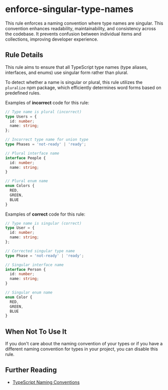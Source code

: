 # enforce-singular-type-names

This rule enforces a naming convention where type names are singular. This convention enhances readability, maintainability, and consistency across the codebase. It prevents confusion between individual items and collections, improving developer experience.

## Rule Details

This rule aims to ensure that all TypeScript type names (type aliases, interfaces, and enums) use singular form rather than plural.

To detect whether a name is singular or plural, this rule utilizes the `pluralize` npm package, which efficiently determines word forms based on predefined rules.

Examples of **incorrect** code for this rule:

```ts
// Type name is plural (incorrect)
type Users = {
  id: number;
  name: string;
};

// Incorrect type name for union type
type Phases = 'not-ready' | 'ready';

// Plural interface name
interface People {
  id: number;
  name: string;
}

// Plural enum name
enum Colors {
  RED,
  GREEN,
  BLUE
}
```

Examples of **correct** code for this rule:

```ts
// Type name is singular (correct)
type User = {
  id: number;
  name: string;
};

// Corrected singular type name
type Phase = 'not-ready' | 'ready';

// Singular interface name
interface Person {
  id: number;
  name: string;
}

// Singular enum name
enum Color {
  RED,
  GREEN,
  BLUE
}
```

## When Not To Use It

If you don't care about the naming convention of your types or if you have a different naming convention for types in your project, you can disable this rule.

## Further Reading

- [TypeScript Naming Conventions](https://github.com/basarat/typescript-book/blob/master/docs/styleguide/styleguide.md#naming)
